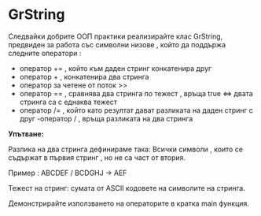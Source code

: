 # GrString

Следвайки добрите ООП практики реализирайте клас GrString, предвиден за работа със символни низове , който да поддържа следните оператори :
- оператор += , който към даден стринг конкатенира друг
- оператор + , конкатенира два стринга
- оператор за четене от поток >>
- оператор == , сравнява два стринга по тежест , връща true <=> двата стринга са с еднаква тежест
- оператор /= , който като резултат дават разликата на даден стринг с друг
-оператор / , връща разликата на два стринга

**Упътване:** 

Разлика на два стринга дефинираме така: Всички символи , които се съдържат в първия стринг , но не са част от втория.

Пример : ABCDEF / BCDGHJ -> AEF

Тежест на стринг: сумата от ASCII кодовете на символите на стринга.

Демонстрирайте използването на операторите в кратка main функция.
